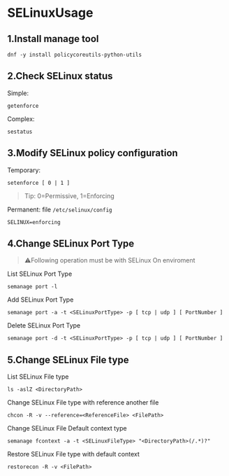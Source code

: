# SELinuxUsage

## 1.Install manage tool

```
dnf -y install policycoreutils-python-utils
```

## 2.Check SELinux status

Simple:
```
getenforce
```

Complex:
```
sestatus
```

## 3.Modify SELinux policy configuration

Temporary:
```
setenforce [ 0 | 1 ]
```

>Tip: 0=Permissive, 1=Enforcing

Permanent:
file `/etc/selinux/config`
```
SELINUX=enforcing
```

## 4.Change SELinux Port Type

>:warning:Following operation must be with SELinux On enviroment

List SELinux Port Type
```
semanage port -l
```

Add SELinux Port Type

```
semanage port -a -t <SELinuxPortType> -p [ tcp | udp ] [ PortNumber ]
```

Delete SELinux Port Type
```
semanage port -d -t <SELinuxPortType> -p [ tcp | udp ] [ PortNumber ]
```

## 5.Change SELinux File type

List SELinux File type
```
ls -aslZ <DirectoryPath>
```

Change SELinux File type with reference another file
```
chcon -R -v --reference=<ReferenceFile> <FilePath>
```

Change SELinux File Default context type
```
semanage fcontext -a -t <SELinuxFileType> "<DirectoryPath>(/.*)?"
```

Restore SELinux File type with default context
```
restorecon -R -v <FilePath>
```
